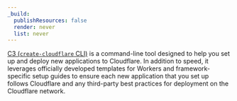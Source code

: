 ```yaml
---
_build:
  publishResources: false
  render: never
  list: never
---
```


[C3 (`create-cloudflare` CLI)](/pages/get-started/c3/) is a command-line tool designed to help you set up and deploy new applications to Cloudflare. In addition to speed, it leverages officially developed templates for Workers and framework-specific setup guides to ensure each new application that you set up follows Cloudflare and any third-party best practices for deployment on the Cloudflare network.
